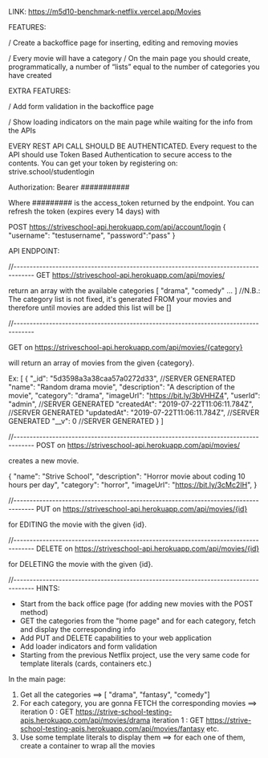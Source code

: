 LINK: https://m5d10-benchmark-netflix.vercel.app/Movies

FEATURES:

/ Create a backoffice page for inserting, editing and removing movies

/ Every movie will have a category
/ On the main page you should create, programmatically, a number of “lists” equal to the number of categories you have created


EXTRA FEATURES:

/ Add form validation in the backoffice page

/ Show loading indicators on the main page while waiting for the info from the APIs


EVERY REST API CALL SHOULD BE AUTHENTICATED. 
Every request to the API should use Token Based Authentication to secure access to the contents.
You can get your token by registering on: strive.school/studentlogin

Authorization: Bearer ###########

Where ######### is the access_token returned by the endpoint.
You can refresh the token (expires every 14 days) with 

POST https://striveschool-api.herokuapp.com/api/account/login
{
    "username": "testusername",
    "password":"pass"
}   


API ENDPOINT:

//------------------------------------------------------------------------------------
GET https://striveschool-api.herokuapp.com/api/movies/ 

return an array with the available categories
[ "drama", "comedy" ... ] //N.B.: The category list is not fixed, it's generated FROM your movies and therefore until movies are added this list will be []

//------------------------------------------------------------------------------------


GET on https://striveschool-api.herokuapp.com/api/movies/{category}

will return an array of movies from the given {category}.

Ex:
[
    {
        "_id": "5d3598a3a38caa57a0272d33", //SERVER GENERATED
        "name": "Random drama movie",
        "description": "A description of the movie",
        "category": "drama",
        "imageUrl": "https://bit.ly/3bVHHZ4",
        "userId": "admin",  //SERVER GENERATED
        "createdAt": "2019-07-22T11:06:11.784Z",  //SERVER GENERATED
        "updatedAt": "2019-07-22T11:06:11.784Z",  //SERVER GENERATED
        "__v": 0  //SERVER GENERATED
    }
]

//------------------------------------------------------------------------------------
POST on https://striveschool-api.herokuapp.com/api/movies/

creates a new movie.

{
    "name": "Strive School",
    "description": "Horror movie about coding 10 hours per day",
    "category": "horror",
    "imageUrl": "https://bit.ly/3cMc2IH",
}

//------------------------------------------------------------------------------------
PUT on https://striveschool-api.herokuapp.com/api/movies/{id}

for EDITING the movie with the given {id}.


//------------------------------------------------------------------------------------
DELETE on https://striveschool-api.herokuapp.com/api/movies/{id}

for DELETING the movie with the given {id}.


//------------------------------------------------------------------------------------
HINTS:
- Start from the back office page (for adding new movies with the POST method)
- GET the categories from the "home page" and for each category, fetch and display the corresponding info
- Add PUT and DELETE capabilities to your web application
- Add loader indicators and form validation
- Starting from the previous Netflix project, use the very same code for template literals (cards, containers etc.)

In the main page:

1) Get all the categories ==> [ "drama", "fantasy", "comedy"]
2) For each category, you are gonna FETCH the corresponding movies ==>  iteration 0 : GET https://strive-school-testing-apis.herokuapp.com/api/movies/drama 
                                                                        iteration 1 : GET https://strive-school-testing-apis.herokuapp.com/api/movies/fantasy
                                                                        etc.
3) Use some template literals to display them ==> for each one of them, create a container to wrap all the movies
